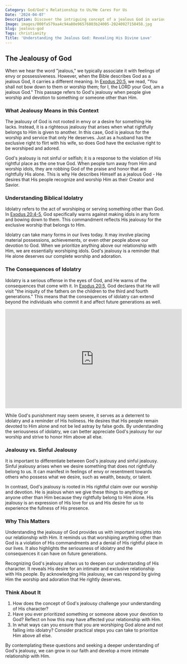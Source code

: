 ```yaml
---
Category: God/God's Relationship to Us/He Cares For Us
Date: '2024-04-07'
Description: Discover the intriguing concept of a jealous God in various religious beliefs. Explore the implications and interpretations of this divine attribute.
Image: images/000fa579aa4c94a80e96576803b24005-20240927150458.jpg
Slug: jealous-god
Tags: christianity
Title: 'Understanding the Jealous God: Revealing His Divine Love'
---
```


## The Jealousy of God

When we hear the word "jealous," we typically associate it with feelings of envy or possessiveness. However, when the Bible describes God as a jealous God, it carries a different meaning. In [Exodus 20:5](https://www.bibleref.com/Exodus/20/Exodus-20-5.html), we read, "You shall not bow down to them or worship them; for I, the LORD your God, am a jealous God." This passage refers to God's jealousy when people give worship and devotion to something or someone other than Him.

### What Jealousy Means in this Context

The jealousy of God is not rooted in envy or a desire for something He lacks. Instead, it is a righteous jealousy that arises when what rightfully belongs to Him is given to another. In this case, God is jealous for the worship and service that only He deserves. Just as a husband has the exclusive right to flirt with his wife, so does God have the exclusive right to be worshiped and adored.

God's jealousy is not sinful or selfish; it is a response to the violation of His rightful place as the one true God. When people turn away from Him and worship idols, they are robbing God of the praise and honor that are rightfully His alone. This is why He describes Himself as a jealous God - He desires that His people recognize and worship Him as their Creator and Savior.

### Understanding Biblical Idolatry

Idolatry refers to the act of worshiping or serving something other than God. In [Exodus 20:4-5](https://www.bibleref.com/Exodus/20/Exodus-20-4.html), God specifically warns against making idols in any form and bowing down to them. This commandment reflects His jealousy for the exclusive worship that belongs to Him.

Idolatry can take many forms in our lives today. It may involve placing material possessions, achievements, or even other people above our devotion to God. When we prioritize anything above our relationship with Him, we are essentially worshiping idols. God's jealousy is a reminder that He alone deserves our complete worship and adoration.

### The Consequences of Idolatry

Idolatry is a serious offense in the eyes of God, and He warns of the consequences that come with it. In [Exodus 20:5](https://www.bibleref.com/Exodus/20/Exodus-20-5.html), God declares that He will visit "the iniquity of the fathers on the children to the third and fourth generations." This means that the consequences of idolatry can extend beyond the individuals who commit it and affect future generations as well.


<iframe width="560" height="315" src="https://www.youtube.com/embed/0_4ftuQxhio" frameborder="0" allow="autoplay; encrypted-media" allowfullscreen></iframe>


While God's punishment may seem severe, it serves as a deterrent to idolatry and a reminder of His holiness. He desires that His people remain devoted to Him alone and not be led astray by false gods. By understanding the seriousness of idolatry, we can better appreciate God's jealousy for our worship and strive to honor Him above all else.

### Jealousy vs. Sinful Jealousy

It is important to differentiate between God's jealousy and sinful jealousy. Sinful jealousy arises when we desire something that does not rightfully belong to us. It can manifest in feelings of envy or resentment towards others who possess what we desire, such as wealth, beauty, or talent.

In contrast, God's jealousy is rooted in His rightful claim over our worship and devotion. He is jealous when we give these things to anything or anyone other than Him because they rightfully belong to Him alone. His jealousy is an expression of His love for us and His desire for us to experience the fullness of His presence.

### Why This Matters

Understanding the jealousy of God provides us with important insights into our relationship with Him. It reminds us that worshiping anything other than God is a violation of His commandments and a denial of His rightful place in our lives. It also highlights the seriousness of idolatry and the consequences it can have on future generations.

Recognizing God's jealousy allows us to deepen our understanding of His character. It reveals His desire for an intimate and exclusive relationship with His people. By acknowledging His jealousy, we can respond by giving Him the worship and adoration that He rightly deserves.

### Think About It

1. How does the concept of God's jealousy challenge your understanding of His character?
2. Have you ever prioritized something or someone above your devotion to God? Reflect on how this may have affected your relationship with Him.
3. In what ways can you ensure that you are worshiping God alone and not falling into idolatry? Consider practical steps you can take to prioritize Him above all else.

By contemplating these questions and seeking a deeper understanding of God's jealousy, we can grow in our faith and develop a more intimate relationship with Him.